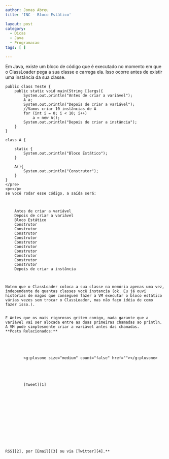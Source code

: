 ```yaml
---
author: Jonas Abreu
title: 'INC - Bloco Estático'

layout: post
category:
  - Dicas
  - Java
  - Programacao
tags: [ ]

---
```

Em Java, existe um bloco de código que é executado no momento em que o ClassLoader pega a sua classe e carrega ela. Isso ocorre antes de existir uma instância da sua classe.

    
    public class Teste {
    	public static void main(String []args){
    		System.out.println("Antes de criar a variável");
    		A a;
    		System.out.println("Depois de criar a variável");
    		//Vamos criar 10 instâncias de A
    		for (int i = 0; i < 10; i++)
    			a = new A();
    		System.out.println("Depois de criar a instância");
    	}
    }
    
    class A {
    
    	static {
    		System.out.println("Bloco Estático");
    	}
    
    	A(){
    		System.out.println("Construtor");
    	}
    }
    </pre>
    <p></p>
    se você rodar esse código, a saída será:
    
    
        
        Antes de criar a variável
        Depois de criar a variável
        Bloco Estático
        Construtor
        Construtor
        Construtor
        Construtor
        Construtor
        Construtor
        Construtor
        Construtor
        Construtor
        Construtor
        Depois de criar a instância
        
    
    
    Notem que o ClassLoader coloca a sua classe na memória apenas uma vez, independente de quantas classes você instancia (ok. Eu já ouvi histórias de magos que conseguem fazer a VM executar o bloco estático várias vezes sem trocar o ClassLoader, mas não faço idéia de como fazer isso.).
    
    
    E Antes que os mais rigorosos gritem comigo, nada garante que a variável vai ser alocada entre as duas primeiras chamadas ao println. A VM pode simplesmente criar a variável antes das chamadas.
    **Posts Relacionados:**

    
    
    
          
            <g:plusone size="medium" count="false" href=""></g:plusone>
          
        
          
    
    
            [Tweet][1]
          
        
          
    
    
            
            
            
    
    
          
        
    

    RSS][2], por [Email][3] ou via [Twitter][4].**  







